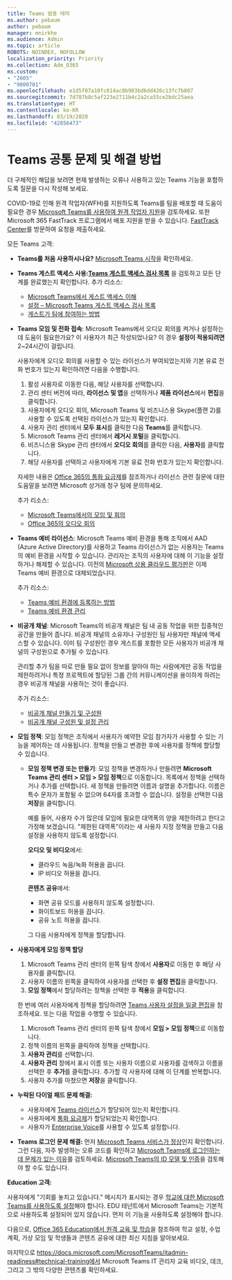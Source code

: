 ```yaml
---
title: Teams 범용 테마
ms.author: pebaum
author: pebaum
manager: mnirkhe
ms.audience: Admin
ms.topic: article
ROBOTS: NOINDEX, NOFOLLOW
localization_priority: Priority
ms.collection: Adm_O365
ms.custom:
- "2605"
- "9000701"
ms.openlocfilehash: e1d5f07a10fc014ac8b983bd6dd426c13fc7b807
ms.sourcegitcommit: 7d787b8c5af223e2711b4c2a2ca55ce2bdc25aea
ms.translationtype: HT
ms.contentlocale: ko-KR
ms.lasthandoff: 03/19/2020
ms.locfileid: "42856473"
---
```

# <a name="teams-common-issues-and-resolutions"></a>Teams 공통 문제 및 해결 방법

더 구체적인 해답을 보려면 현재 발생하는 오류나 사용하고 있는 Teams 기능을 포함하도록 질문을 다시 작성해 보세요.

COVID-19로 인해 원격 작업자(WFH)를 지원하도록 Teams를 팀을 배포할 때 도움이 필요한 경우 [Microsoft Teams를 사용하여 원격 작업자 지원](https://docs.microsoft.com/microsoftteams/support-remote-work-with-teams)을 검토하세요. 또한 Microsoft 365 FastTrack 프로그램에서 배포 지원을 받을 수 있습니다. [FastTrack Center](https://www.microsoft.com/fasttrack)를 방문하여 요청을 제출하세요.

모든 Teams 고객:

- **Teams를 처음 사용하시나요?** [Microsoft Teams 시작](https://docs.microsoft.com/microsoftteams/get-started-with-teams-quick-start)을 확인하세요.
- **Teams 게스트 액세스 사용:[Teams 게스트 액세스 검사 목록](https://docs.microsoft.com/microsoftteams/guest-access-checklist)** 을 검토하고 모든 단계를 완료했는지 확인합니다. 추가 리소스:
    - [Microsoft Teams에서 게스트 액세스 이해](https://docs.microsoft.com/microsoftteams/guest-access)
    - [설정 – Microsoft Teams 게스트 액세스 검사 목록](https://docs.microsoft.com/microsoftteams/guest-access-checklist)
    - [게스트가 팀에 참여하는 방법](https://docs.microsoft.com/microsoftteams/guest-joins)

- **Teams 모임 및 전화 접속**: Microsoft Teams에서 오디오 회의를 켜거나 설정하는 데 도움이 필요한가요? 이 사용자가 최근 작성되었나요? 이 경우 **설정이 적용되려면** 2~24시간이 걸립니다. 

    사용자에게 오디오 회의를 사용할 수 있는 라이선스가 부여되었는지와 기본 유료 전화 번호가 있는지 확인하려면 다음을 수행합니다.
    1.    활성 사용자로 이동한 다음, 해당 사용자를 선택합니다.
    2.    관리 센터 버전에 따라, **라이선스 및 앱**을 선택하거나 **제품 라이선스**에서 **편집**을 클릭합니다.
    3.    사용자에게 오디오 회의, Microsoft Teams 및 비즈니스용 Skype(플랜 2)를 사용할 수 있도록 선택된 라이선스가 있는지 확인합니다.
    4.    사용자 관리 센터에서 **모두 표시**를 클릭한 다음 **Teams**를 클릭합니다.
    5.    Microsoft Teams 관리 센터에서 **레거시 포털**을 클릭합니다.
    6.    비즈니스용 Skype 관리 센터에서 **오디오 회의**를 클릭한 다음, **사용자**를 클릭합니다.
    7.    해당 사용자를 선택하고 사용자에게 기본 유료 전화 번호가 있는지 확인합니다.
    
    자세한 내용은 [Office 365의 통화 요금제](https://docs.microsoft.com/microsoftteams/calling-plans-for-office-365)를 참조하거나 라이선스 관련 질문에 대한 도움말을 보려면 Microsoft 상거래 청구 팀에 문의하세요.

    추가 리소스:

    - [Microsoft Teams에서의 모임 및 회의](https://docs.microsoft.com/microsoftteams/deploy-meetings-microsoft-teams-landing-page)
    - [Office 365의 오디오 회의](https://docs.microsoft.com/microsoftteams/audio-conferencing-in-office-365)

- **Teams 예비 라이선스**: Microsoft Teams 예비 환경을 통해 조직에서 AAD (Azure Active Directory)를 사용하고 Teams 라이선스가 없는 사용자는 Teams의 예비 환경을 시작할 수 있습니다. 관리자는 조직의 사용자에 대해 이 기능을 설정 하거나 해제할 수 있습니다. 이전의 [Microsoft 상용 클라우드 평가판](https://docs.microsoft.com/microsoftteams/iw-trial-teams)은 이제 Teams 예비 환경으로 대체되었습니다.

    추가 리소스:

    - [Teams 예비 환경에 등록하는 방법](https://docs.microsoft.com/microsoftteams/teams-exploratory#how-users-sign-up-for-the-teams-exploratory-experience)
    - [Teams 예비 환경 관리](https://docs.microsoft.com/microsoftteams/teams-exploratory#manage-the-teams-exploratory-experience)

- **비공개 채널**: Microsoft Teams의 비공개 채널은 팀 내 공동 작업을 위한 집중적인 공간을 만들어 줍니다. 비공개 채널의 소유자나 구성원인 팀 사용자만 채널에 액세스할 수 있습니다. 이미 팀 구성원인 경우 게스트를 포함한 모든 사용자가 비공개 채널의 구성원으로 추가될 수 있습니다.

    관리할 추가 팀을 따로 만들 필요 없이 정보를 알아야 하는 사람에게만 공동 작업을 제한하려거나 특정 프로젝트에 할당된 그룹 간의 커뮤니케이션을 용이하게 하려는 경우 비공개 채널을 사용하는 것이 좋습니다.

    추가 리소스:
    - [비공개 채널 만들기 및 구성원](https://docs.microsoft.com/microsoftteams/private-channels#private-channel-creation-and-membership)
    - [비공개 채널 구성원 및 설정 관리](https://docs.microsoft.com/microsoftteams/private-channels#manage-private-channel-membership-and-settings)

- **모임 정책**: 모임 정책은 조직에서 사용자가 예약한 모임 참가자가 사용할 수 있는 기능을 제어하는 데 사용됩니다. 정책을 만들고 변경한 후에 사용자를 정책에 할당할 수 있습니다. 
    - **모임 정책 변경 또는 만들기**: 모임 정책을 변경하거나 만들려면 **Microsoft Teams 관리 센터 > 모임 > 모임 정책**으로 이동합니다. 목록에서 정책을 선택하거나 추가를 선택합니다. 새 정책을 만들려면 이름과 설명을 추가합니다. 이름은 특수 문자가 포함될 수 없으며 64자를 초과할 수 없습니다. 설정을 선택한 다음 **저장**을 클릭합니다.

        예를 들어, 사용자 수가 많은데 모임에 필요한 대역폭의 양을 제한하려고 한다고 가정해 보겠습니다. "제한된 대역폭"이라는 새 사용자 지정 정책을 만들고 다음 설정을 사용하지 않도록 설정합니다.

        **오디오 및 비디오**에서:
        - 클라우드 녹음/녹화 허용을 끕니다.
        - IP 비디오 허용을 끕니다.

        **콘텐츠 공유**에서:
        - 화면 공유 모드를 사용하지 않도록 설정합니다.
        - 화이트보드 허용을 끕니다.
        - 공유 노트 허용을 끕니다.

        그 다음 사용자에게 정책을 할당합니다.

- **사용자에게 모임 정책 할당**

    1. Microsoft Teams 관리 센터의 왼쪽 탐색 창에서 **사용자**로 이동한 후 해당 사용자를 클릭합니다.
    2. 사용자 이름의 왼쪽을 클릭하여 사용자를 선택한 후 **설정 편집**을 클릭합니다.
    3. **모임 정책**에서 할당하려는 정책을 선택한 후 **적용**을 클릭합니다.

    한 번에 여러 사용자에게 정책을 할당하려면 [Teams 사용자 설정을 일괄 편집](https://docs.microsoft.com/microsoftteams/edit-user-settings-in-bulk)을 참조하세요. 또는 다음 작업을 수행할 수 있습니다.

    1. Microsoft Teams 관리 센터의 왼쪽 탐색 창에서 **모임 > 모임 정책**으로 이동합니다.
    2. 정책 이름의 왼쪽을 클릭하여 정책을 선택합니다.
    3. **사용자 관리**를 선택합니다.
    4. **사용자 관리** 창에서 표시 이름 또는 사용자 이름으로 사용자를 검색하고 이름을 선택한 후 **추가**를 클릭합니다. 추가할 각 사용자에 대해 이 단계를 반복합니다.
    5. 사용자 추가를 마쳤으면 **저장**을 클릭합니다.

- **누락된 다이얼 패드 문제 해결:**  

    - 사용자에게 [Teams 라이선스](https://docs.microsoft.com/MicrosoftTeams/assign-teams-licenses)가 할당되어 있는지 확인합니다.
    - 사용자에게 [통화 요금제](https://docs.microsoft.com/MicrosoftTeams/calling-plan-landing-page)가 할당되었는지 확인합니다.
    - 사용자가 [Enterprise Voice](https://docs.microsoft.com/skypeforbusiness/skype-for-business-hybrid-solutions/plan-your-phone-system-cloud-pbx-solution/enable-users-for-enterprise-voice-online-and-phone-system-voicemail#to-enable-your-users-for-phone-system-in-office-365-voice-and-voicemail)를 사용할 수 있도록 설정합니다.

- **Teams 로그인 문제 해결:** 먼저 [Microsoft Teams 서비스가 정상](https://admin.microsoft.com/Adminportal/Home?source=applauncher#/servicehealth)인지 확인합니다. 그런 다음, 자주 발생하는 오류 코드를 확인하고 [Microsoft Teams에 로그인하는 데 문제가 있는 이유](https://support.office.com/article/a02f683b-61a3-4008-9447-ee60c5593b0f)를 검토하세요.  [Microsoft Teams의 ID 모델 및 인증](https://docs.microsoft.com/MicrosoftTeams/identify-models-authentication)을 검토해야 할 수도 있습니다.

**Education 고객:**

사용자에게 "기회를 놓치고 있습니다." 메시지가 표시되는 경우 [학교에 대한 Microsoft Teams를 사용하도록 설정](https://docs.microsoft.com/microsoft-365/education/intune-edu-trial/enable-microsoft-teams)해야 합니다. EDU 테넌트에서 Microsoft Teams는 기본적으로 사용하도록 설정되어 있지 않습니다. 먼저 이 기능을 사용하도록 설정해야 합니다.

다음으로, [Office 365 Education에서 원격 교육 및 학습](https://support.office.com/article/remote-teaching-and-learning-in-office-365-education-f651ccae-7b65-478b-8366-51bb884025c4)을 참조하여 학교 설정, 수업 계획, 가상 모임 및 학생들과 콘텐츠 공유에 대한 최신 지침을 알아보세요.

마지막으로 https://docs.microsoft.com/MicrosoftTeams/itadmin-readiness#technical-training에서 Microsoft Teams IT 관리자 교육 비디오, 데크, 그리고 그 밖의 다양한 콘텐츠롤 확인하세요. 
